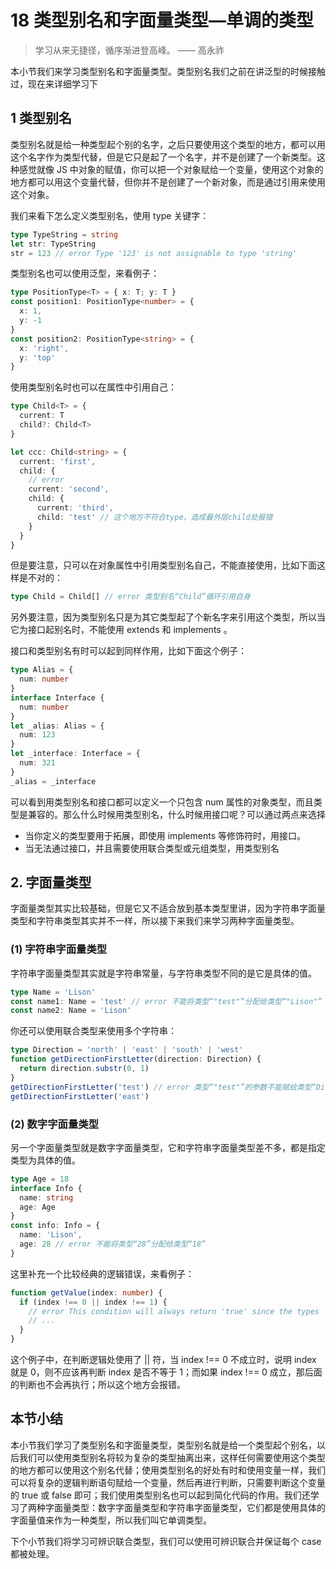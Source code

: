 # 18 类型别名和字面量类型—单调的类型

> 学习从来无捷径，循序渐进登高峰。 —— 高永祚

本小节我们来学习类型别名和字面量类型。类型别名我们之前在讲泛型的时候接触过，现在来详细学习下

## 1 类型别名

类型别名就是给一种类型起个别的名字，之后只要使用这个类型的地方，都可以用这个名字作为类型代替，但是它只是起了一个名字，并不是创建了一个新类型。这种感觉就像 JS 中对象的赋值，你可以把一个对象赋给一个变量，使用这个对象的地方都可以用这个变量代替，但你并不是创建了一个新对象，而是通过引用来使用这个对象。

我们来看下怎么定义类型别名，使用 type 关键字：

```ts
type TypeString = string
let str: TypeString
str = 123 // error Type '123' is not assignable to type 'string'
```

类型别名也可以使用泛型，来看例子：

```ts
type PositionType<T> = { x: T; y: T }
const position1: PositionType<number> = {
  x: 1,
  y: -1
}
const position2: PositionType<string> = {
  x: 'right',
  y: 'top'
}
```

使用类型别名时也可以在属性中引用自己：

```ts
type Child<T> = {
  current: T
  child?: Child<T>
}

let ccc: Child<string> = {
  current: 'first',
  child: {
    // error
    current: 'second',
    child: {
      current: 'third',
      child: 'test' // 这个地方不符合type，造成最外层child处报错
    }
  }
}
```

但是要注意，只可以在对象属性中引用类型别名自己，不能直接使用，比如下面这样是不对的：

```ts
type Child = Child[] // error 类型别名“Child”循环引用自身
```

另外要注意，因为类型别名只是为其它类型起了个新名字来引用这个类型，所以当它为接口起别名时，不能使用 extends 和 implements 。

接口和类型别名有时可以起到同样作用，比如下面这个例子：

```ts
type Alias = {
  num: number
}
interface Interface {
  num: number
}
let _alias: Alias = {
  num: 123
}
let _interface: Interface = {
  num: 321
}
_alias = _interface
```

可以看到用类型别名和接口都可以定义一个只包含 num 属性的对象类型，而且类型是兼容的。那么什么时候用类型别名，什么时候用接口呢？可以通过两点来选择

- 当你定义的类型要用于拓展，即使用 implements 等修饰符时，用接口。
- 当无法通过接口，并且需要使用联合类型或元组类型，用类型别名

## 2. 字面量类型

字面量类型其实比较基础，但是它又不适合放到基本类型里讲，因为字符串字面量类型和字符串类型其实并不一样，所以接下来我们来学习两种字面量类型。

### (1) 字符串字面量类型

字符串字面量类型其实就是字符串常量，与字符串类型不同的是它是具体的值。

```ts
type Name = 'Lison'
const name1: Name = 'test' // error 不能将类型“"test"”分配给类型“"Lison"”
const name2: Name = 'Lison'
```

你还可以使用联合类型来使用多个字符串：

```ts
type Direction = 'north' | 'east' | 'south' | 'west'
function getDirectionFirstLetter(direction: Direction) {
  return direction.substr(0, 1)
}
getDirectionFirstLetter('test') // error 类型“"test"”的参数不能赋给类型“Direction”的参数
getDirectionFirstLetter('east')
```

### (2) 数字字面量类型

另一个字面量类型就是数字字面量类型，它和字符串字面量类型差不多，都是指定类型为具体的值。

```ts
type Age = 18
interface Info {
  name: string
  age: Age
}
const info: Info = {
  name: 'Lison',
  age: 28 // error 不能将类型“28”分配给类型“18”
}
```

这里补充一个比较经典的逻辑错误，来看例子：

```ts
function getValue(index: number) {
  if (index !== 0 || index !== 1) {
    // error This condition will always return 'true' since the types '0' and '1' have no overlap
    // ...
  }
}
```

这个例子中，在判断逻辑处使用了 || 符，当 index !== 0 不成立时，说明 index 就是 0，则不应该再判断 index 是否不等于 1；而如果 index !== 0 成立，那后面的判断也不会再执行；所以这个地方会报错。

## 本节小结

本小节我们学习了类型别名和字面量类型，类型别名就是给一个类型起个别名，以后我们可以使用类型别名将较为复杂的类型抽离出来，这样任何需要使用这个类型的地方都可以使用这个别名代替；使用类型别名的好处有时和使用变量一样，我们可以将复杂的逻辑判断语句赋给一个变量，然后再进行判断，只需要判断这个变量的 true 或 false 即可；我们使用类型别名也可以起到简化代码的作用。我们还学习了两种字面量类型：数字字面量类型和字符串字面量类型，它们都是使用具体的字面量值来作为一种类型，所以我们叫它单调类型。

下个小节我们将学习可辨识联合类型，我们可以使用可辨识联合并保证每个 case 都被处理。
